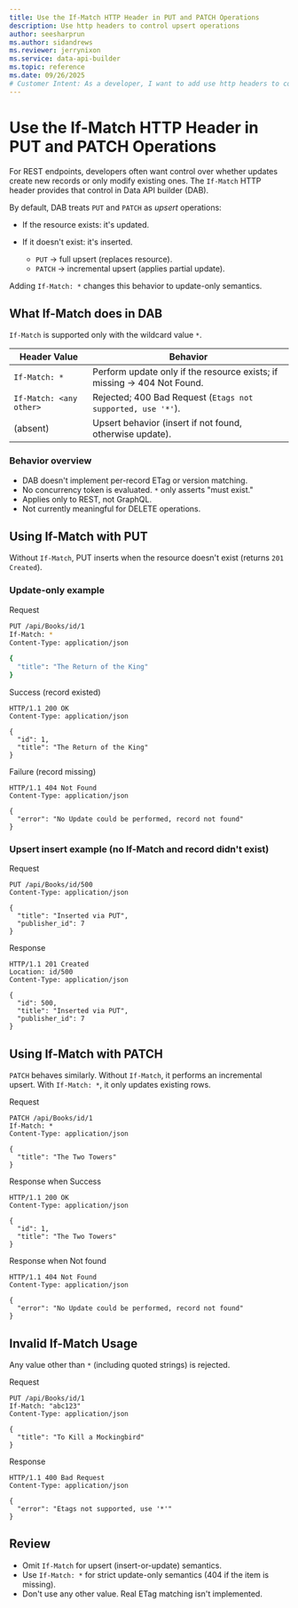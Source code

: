 ```yaml
---
title: Use the If-Match HTTP Header in PUT and PATCH Operations
description: Use http headers to control upsert operations
author: seesharprun
ms.author: sidandrews
ms.reviewer: jerrynixon
ms.service: data-api-builder
ms.topic: reference
ms.date: 09/26/2025
# Customer Intent: As a developer, I want to add use http headers to control PUT and PATCH operations.
---
```


# Use the If-Match HTTP Header in PUT and PATCH Operations

For REST endpoints, developers often want control over whether updates create new records or only modify existing ones. The `If-Match` HTTP header provides that control in Data API builder (DAB).

By default, DAB treats `PUT` and `PATCH` as *upsert* operations:

* If the resource exists: it's updated.
* If it doesn't exist: it's inserted.

  * `PUT` → full upsert (replaces resource).
  * `PATCH` → incremental upsert (applies partial update).

Adding `If-Match: *` changes this behavior to update-only semantics.

## What If-Match does in DAB

`If-Match` is supported only with the wildcard value `*`.

| Header Value            | Behavior                                                                |
| ----------------------- | ----------------------------------------------------------------------- |
| `If-Match: *`           | Perform update only if the resource exists; if missing → 404 Not Found. |
| `If-Match: <any other>` | Rejected; 400 Bad Request (`Etags not supported, use '*'`).             |
| (absent)                | Upsert behavior (insert if not found, otherwise update).                |

### Behavior overview

* DAB doesn't implement per-record ETag or version matching.
* No concurrency token is evaluated. `*` only asserts "must exist."
* Applies only to REST, not GraphQL.
* Not currently meaningful for DELETE operations.

## Using If-Match with PUT

Without `If-Match`, PUT inserts when the resource doesn't exist (returns `201 Created`).

### Update-only example

Request

```sh
PUT /api/Books/id/1
If-Match: *
Content-Type: application/json

{
  "title": "The Return of the King"
}
```

Success (record existed)

```
HTTP/1.1 200 OK
Content-Type: application/json

{
  "id": 1,
  "title": "The Return of the King"
}
```

Failure (record missing)

```
HTTP/1.1 404 Not Found
Content-Type: application/json

{
  "error": "No Update could be performed, record not found"
}
```

### Upsert insert example (no If-Match and record didn't exist)

Request 

```
PUT /api/Books/id/500
Content-Type: application/json

{
  "title": "Inserted via PUT",
  "publisher_id": 7
}
```

Response

```
HTTP/1.1 201 Created
Location: id/500
Content-Type: application/json

{
  "id": 500,
  "title": "Inserted via PUT",
  "publisher_id": 7
}
```

## Using If-Match with PATCH

`PATCH` behaves similarly. Without `If-Match`, it performs an incremental upsert. With `If-Match: *`, it only updates existing rows.

Request

```
PATCH /api/Books/id/1
If-Match: *
Content-Type: application/json

{
  "title": "The Two Towers"
}
```

Response when Success

```
HTTP/1.1 200 OK
Content-Type: application/json

{
  "id": 1,
  "title": "The Two Towers"
}
```

Response when Not found

```
HTTP/1.1 404 Not Found
Content-Type: application/json

{
  "error": "No Update could be performed, record not found"
}
```

## Invalid If-Match Usage

Any value other than `*` (including quoted strings) is rejected.

Request

```
PUT /api/Books/id/1
If-Match: "abc123"
Content-Type: application/json

{
  "title": "To Kill a Mockingbird"
}
```

Response

```
HTTP/1.1 400 Bad Request
Content-Type: application/json

{
  "error": "Etags not supported, use '*'"
}
```

## Review

* Omit `If-Match` for upsert (insert-or-update) semantics.
* Use `If-Match: *` for strict update-only semantics (404 if the item is missing).
* Don't use any other value. Real ETag matching isn't implemented.
